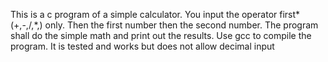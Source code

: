 This is a c program of a simple calculator.
You input the operator first*(+,-,/,*,) only.
Then the first number then the second number.
The program shall do the simple math and print out the results.
Use gcc to compile the program.
It is tested and works but does not allow decimal input
